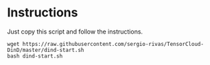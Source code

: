 # Instructions

Just copy this script and follow the instructions.
```
wget https://raw.githubusercontent.com/sergio-rivas/TensorCloud-DinD/master/dind-start.sh
bash dind-start.sh
```
